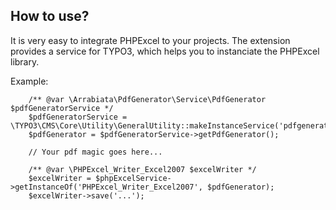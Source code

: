 ## How to use?

It is very easy to integrate PHPExcel to your projects. The extension provides a service
for TYPO3, which helps you to instanciate the PHPExcel library.

Example:
```
    /** @var \Arrabiata\PdfGenerator\Service\PdfGenerator $pdfGeneratorService */
	$pdfGeneratorService = \TYPO3\CMS\Core\Utility\GeneralUtility::makeInstanceService('pdfgenerator');
	$pdfGenerator = $pdfGeneratorService->getPdfGenerator();

	// Your pdf magic goes here...

	/** @var \PHPExcel_Writer_Excel2007 $excelWriter */
	$excelWriter = $phpExcelService->getInstanceOf('PHPExcel_Writer_Excel2007', $pdfGenerator);
	$excelWriter->save('...');
```